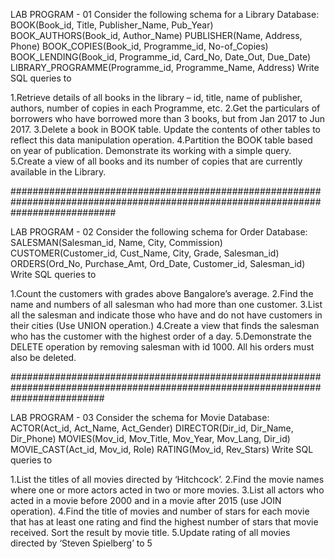 
LAB PROGRAM - 01
Consider the following schema for a Library Database: BOOK(Book_id, Title, Publisher_Name, Pub_Year) BOOK_AUTHORS(Book_id, Author_Name) PUBLISHER(Name, Address, Phone) BOOK_COPIES(Book_id, Programme_id, No-of_Copies) BOOK_LENDING(Book_id, Programme_id, Card_No, Date_Out, Due_Date) LIBRARY_PROGRAMME(Programme_id, Programme_Name, Address) Write SQL queries to

1.Retrieve details of all books in the library – id, title, name of publisher, authors, number of copies in each Programme, etc.
2.Get the particulars of borrowers who have borrowed more than 3 books, but from Jan 2017 to Jun 2017.
3.Delete a book in BOOK table. Update the contents of other tables to reflect this data manipulation operation.
4.Partition the BOOK table based on year of publication. Demonstrate its working with a simple query.
5.Create a view of all books and its number of copies that are currently available in the Library.

###################################################################################################################################

LAB PROGRAM - 02
Consider the following schema for Order Database: SALESMAN(Salesman_id, Name, City, Commission) CUSTOMER(Customer_id, Cust_Name, City, Grade, Salesman_id) ORDERS(Ord_No, Purchase_Amt, Ord_Date, Customer_id, Salesman_id) Write SQL queries to

1.Count the customers with grades above Bangalore’s average.
2.Find the name and numbers of all salesman who had more than one customer.
3.List all the salesman and indicate those who have and do not have customers in their cities (Use UNION operation.)
4.Create a view that finds the salesman who has the customer with the highest order of a day.
5.Demonstrate the DELETE operation by removing salesman with id 1000. All his orders must also be deleted.

#################################################################################################################################

LAB PROGRAM - 03
Consider the schema for Movie Database: ACTOR(Act_id, Act_Name, Act_Gender) DIRECTOR(Dir_id, Dir_Name, Dir_Phone) MOVIES(Mov_id, Mov_Title, Mov_Year, Mov_Lang, Dir_id) MOVIE_CAST(Act_id, Mov_id, Role) RATING(Mov_id, Rev_Stars) Write SQL queries to

1.List the titles of all movies directed by ‘Hitchcock’.
2.Find the movie names where one or more actors acted in two or more movies.
3.List all actors who acted in a movie before 2000 and in a movie after 2015 (use JOIN operation).
4.Find the title of movies and number of stars for each movie that has at least one rating and find the highest number of stars that movie received. Sort the result by movie title.
5.Update rating of all movies directed by ‘Steven Spielberg’ to 5
